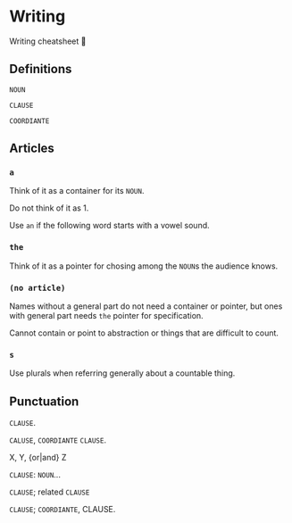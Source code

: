 # Writing

Writing cheatsheet 📃

## Definitions

`NOUN`

`CLAUSE`

`COORDIANTE`

## Articles

### `a`

Think of it as a container for its `NOUN`.

Do not think of it as 1.

Use `an` if the following word starts with a vowel sound.

### `the`

Think of it as a pointer for chosing among the `NOUN`s the audience knows.

### `(no article)`

Names without a general part do not need a container or pointer, but ones with general part needs `the` pointer for specification.

Cannot contain or point to abstraction or things that are difficult to count.

### `s`

Use plurals when referring generally about a countable thing.

## Punctuation

`CLAUSE`.

`CALUSE`, `COORDIANTE` `CLAUSE`.

X, Y, {or|and} Z

`CLAUSE`: `NOUN`...

`CLAUSE`; related `CLAUSE`

`CLAUSE`; `COORDIANTE`, CLAUSE.
